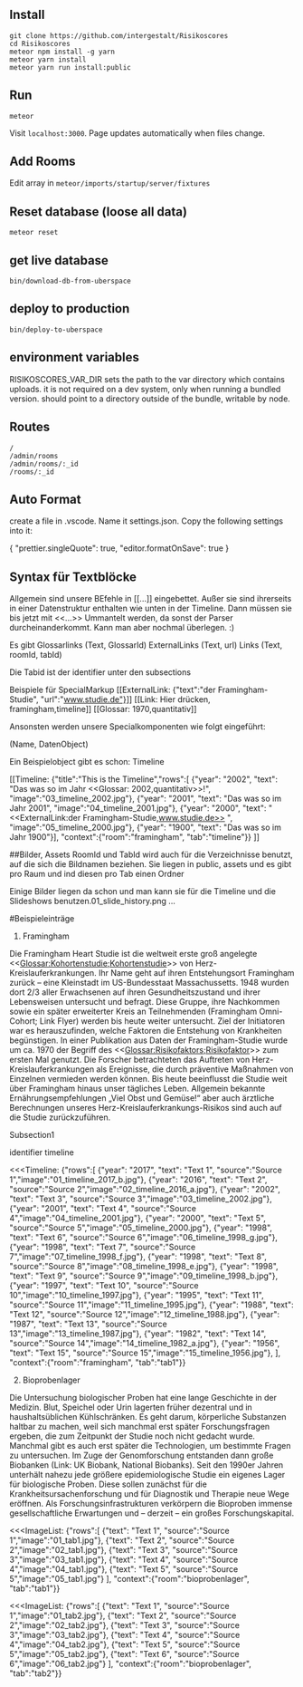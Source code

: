 ## Install
```
git clone https://github.com/intergestalt/Risikoscores
cd Risikoscores
meteor npm install -g yarn
meteor yarn install
meteor yarn run install:public
```
## Run
```
meteor
```
Visit `localhost:3000`. Page updates automatically when files change.

## Add Rooms
Edit array in `meteor/imports/startup/server/fixtures`

## Reset database (loose all data)
`meteor reset`

## get live database

`bin/download-db-from-uberspace`

## deploy to production

`bin/deploy-to-uberspace`

## environment variables

RISIKOSCORES_VAR_DIR sets the path to the var directory which contains uploads. it is not required on a dev system, only when running a bundled version. should point to a directory outside of the bundle, writable by node.

## Routes
```
/
/admin/rooms
/admin/rooms/:_id
/rooms/:_id
```

## Auto Format
create a file in .vscode. 
Name it settings.json.
Copy the following settings into it:

{
  "prettier.singleQuote": true,
  "editor.formatOnSave": true
}

## Syntax für Textblöcke

Allgemein sind unsere BEfehle in [[...]] eingebettet. Außer sie sind ihrerseits in einer Datenstruktur enthalten wie unten in der Timeline. Dann müssen sie bis jetzt mit <<...>> Ummantelt werden, da sonst der Parser durcheinanderkommt. Kann man aber nochmal überlegen. :)

Es gibt 
Glossarlinks (Text, GlossarId)
ExternalLinks (Text, url)
Links (Text, roomId, tabId)

Die Tabid ist der identifier unter den subsections

Beispiele für SpecialMarkup
[[ExternalLink: {"text":"der Framingham-Studie", "url":"www.studie.de"}]]
[[Link: Hier drücken, framingham,timeline]]
[[Glossar: 1970,quantitativ]]

Ansonsten werden unsere Specialkomponenten wie folgt eingeführt:

(Name, DatenObject)

Ein Beispielobject gibt es schon: Timeline

[[Timeline: {"title":"This is the Timeline","rows":[
{"year": "2002", "text": "Das was so im Jahr <<Glossar: 2002,quantitativ>>!", "image":"03_timeline_2002.jpg"},
{"year": "2001", "text": "Das was so im Jahr 2001", "image":"04_timeline_2001.jpg"},
{"year": "2000", "text": "<<ExternalLink:der Framingham-Studie,www.studie.de>> ", "image":"05_timeline_2000.jpg"},
{"year": "1900", "text": "Das was so im Jahr 1900"}],
"context":{"room":"framingham", "tab":"timeline"}}
]]

##Bilder, Assets
RoomId und TabId wird auch für die Verzeichnisse benutzt, auf die sich die Bildnamen beziehen. Sie liegen in public, assets und es gibt pro Raum und ind diesen pro Tab einen Ordner

Einige Bilder liegen da schon und man kann sie für die Timeline und die Slideshows benutzen.01_slide_history.png ...

#Beispieleinträge

1. Framingham

Die Framingham Heart Studie ist die weltweit erste groß angelegte <<<Glossar:Kohortenstudie;Kohortenstudie>>> von Herz-Kreislauferkrankungen. Ihr Name geht auf ihren Entstehungsort Framingham zurück – eine Kleinstadt im US-Bundesstaat Massachussetts. 1948 wurden dort 2/3 aller Erwachsenen auf ihren Gesundheitszustand und ihrer Lebensweisen untersucht und befragt. Diese Gruppe, ihre Nachkommen sowie ein später erweiterter Kreis an Teilnehmenden (Framingham Omni-Cohort; Link Flyer) werden bis heute weiter untersucht. Ziel der Initiatoren war es herauszufinden, welche Faktoren die Entstehung von Krankheiten begünstigen. In einer Publikation aus Daten der Framingham-Studie wurde um ca. 1970 der Begriff des <<<Glossar:Risikofaktors;Risikofaktor>>> zum ersten Mal genutzt. Die Forscher betrachteten das Auftreten von Herz-Kreislauferkrankungen als Ereignisse, die durch präventive Maßnahmen von Einzelnen vermieden werden können. Bis heute beeinflusst die Studie weit über Framingham hinaus unser tägliches Leben. Allgemein bekannte Ernährungsempfehlungen „Viel Obst und Gemüse!“ aber auch ärztliche Berechnungen unseres Herz-Kreislauferkrankungs-Risikos sind auch auf die Studie zurückzuführen.


Subsection1

identifier timeline

<<<Timeline: {"rows":[
{"year": "2017", "text": "Text 1", "source":"Source 1","image":"01_timeline_2017_b.jpg"},
{"year": "2016", "text": "Text 2", "source":"Source 2","image":"02_timeline_2016_a.jpg"},
{"year": "2002", "text": "Text 3", "source":"Source 3","image":"03_timeline_2002.jpg"},
{"year": "2001", "text": "Text 4", "source":"Source 4","image":"04_timeline_2001.jpg"},
{"year": "2000", "text": "Text 5", "source":"Source 5","image":"05_timeline_2000.jpg"},
{"year": "1998", "text": "Text 6", "source":"Source 6","image":"06_timeline_1998_g.jpg"},
{"year": "1998", "text": "Text 7", "source":"Source 7","image":"07_timeline_1998_f.jpg"},
{"year": "1998", "text": "Text 8", "source":"Source 8","image":"08_timeline_1998_e.jpg"},
{"year": "1998", "text": "Text 9", "source":"Source 9","image":"09_timeline_1998_b.jpg"},
{"year": "1997", "text": "Text 10", "source":"Source 10","image":"10_timeline_1997.jpg"},
{"year": "1995", "text": "Text 11", "source":"Source 11","image":"11_timeline_1995.jpg"},
{"year": "1988", "text": "Text 12", "source":"Source 12","image":"12_timeline_1988.jpg"},
{"year": "1987", "text": "Text 13", "source":"Source 13","image":"13_timeline_1987.jpg"},
{"year": "1982", "text": "Text 14", "source":"Source 14","image":"14_timeline_1982_a.jpg"},
{"year": "1956", "text": "Text 15", "source":"Source 15","image":"15_timeline_1956.jpg"},
],
"context":{"room":"framingham", "tab":"tab1"}}
>>>


2. Bioprobenlager 

 Die Untersuchung biologischer Proben hat eine lange Geschichte in der Medizin. Blut, Speichel oder Urin lagerten früher dezentral und in haushaltsüblichen Kühlschränken. Es geht darum, körperliche Substanzen haltbar zu  machen, weil sich manchmal erst später Forschungsfragen ergeben, die zum Zeitpunkt der Studie noch nicht gedacht wurde. Manchmal gibt es auch erst später die Technologien, um bestimmte Fragen zu untersuchen. Im Zuge der Genomforschung entstanden dann große Biobanken (Link: UK Biobank, National Biobanks). Seit den 1990er Jahren unterhält nahezu jede größere epidemiologische Studie ein eigenes Lager für biologische Proben. Diese sollen zunächst für die Krankheitsursachenforschung und für Diagnostik und Therapie neue Wege eröffnen. Als Forschungsinfrastrukturen verkörpern die Bioproben immense gesellschaftliche Erwartungen und – derzeit – ein großes Forschungskapital. 

 <<<ImageList: {"rows":[
{"text": "Text 1", "source":"Source 1","image":"01_tab1.jpg"},
{"text": "Text 2", "source":"Source 2","image":"02_tab1.jpg"},
{"text": "Text 3", "source":"Source 3","image":"03_tab1.jpg"},
{"text": "Text 4", "source":"Source 4","image":"04_tab1.jpg"},
{"text": "Text 5", "source":"Source 5","image":"05_tab1.jpg"}
],
"context":{"room":"bioprobenlager", "tab":"tab1"}}
>>>

 <<<ImageList: {"rows":[
{"text": "Text 1", "source":"Source 1","image":"01_tab2.jpg"},
{"text": "Text 2", "source":"Source 2","image":"02_tab2.jpg"},
{"text": "Text 3", "source":"Source 3","image":"03_tab2.jpg"},
{"text": "Text 4", "source":"Source 4","image":"04_tab2.jpg"},
{"text": "Text 5", "source":"Source 5","image":"05_tab2.jpg"},
{"text": "Text 6", "source":"Source 6","image":"06_tab2.jpg"}
],
"context":{"room":"bioprobenlager", "tab":"tab2"}}
>>>